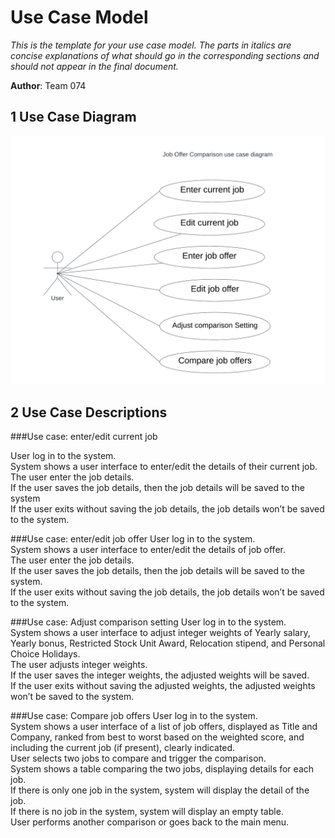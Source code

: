 # Use Case Model

*This is the template for your use case model. The parts in italics are concise explanations of what should go in the corresponding sections and should not appear in the final document.*

**Author**: Team 074

## 1 Use Case Diagram

![image info](./image/usercase.png)

## 2 Use Case Descriptions

###Use case: enter/edit current job

User log in to the system.<br>
System shows a user interface to enter/edit the details of their current job.
The user enter the job details.<br>
If the user saves the job details, then the job details will be saved to the system<br>
If the user exits without saving the job details, the job details won’t be saved to the system.


###Use case: enter/edit job offer
User log in to the system.<br>
System shows a user interface to enter/edit the details of job offer.<br>
The user enter the job details.<br>
If the user saves the job details, then the job details will be saved to the system.<br>
If the user exits without saving the job details, the job details won’t be saved to the system.<br>

###Use case: Adjust comparison setting
User log in to the system.<br>
System shows a user interface to adjust integer weights of Yearly salary, Yearly bonus, Restricted Stock Unit Award, Relocation stipend, and Personal Choice Holidays.<br>
The user adjusts integer weights.<br>
If the user saves the integer weights, the adjusted weights will be saved.<br>
If the user exits without saving the adjusted weights, the adjusted weights won’t be saved to the system.<br>

###Use case: Compare job offers
User log in to the system.<br>
System shows a user interface of a list of job offers, displayed as Title and Company, ranked from best to worst based on the weighted score, and including the current job (if present), clearly indicated.<br>
User selects two jobs to compare and trigger the comparison.<br>
System shows a table comparing the two jobs, displaying details for each job.<br>
If there is only one job in the system, system will display the detail of the job.<br>
If there is no job in the system, system will display an empty table.<br>
User performs another comparison or goes back to the main menu.<br>

